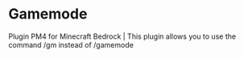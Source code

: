# Gamemode
Plugin PM4 for Minecraft Bedrock | This plugin allows you to use the command /gm instead of /gamemode 

